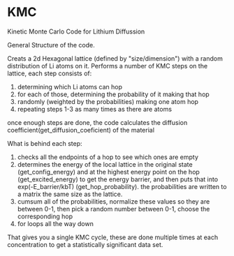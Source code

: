 # KMC
Kinetic Monte Carlo Code for Lithium Diffussion

General Structure of the code.

Creats a 2d Hexagonal lattice (defined by "size/dimension") with a random distribution of Li atoms on it.
Performs a number of KMC steps on the lattice, each step consists of:
1. determining which Li atoms can hop
2. for each of those, determining the probability of it making that hop
3. randomly (weighted by the probabilities) making one atom hop
4. repeating steps 1-3 as many times as there are atoms

once enough steps are done, the code calculates the diffusion coefficient(get_diffusion_coeficient) of the material

What is behind each step:
1. checks all the endpoints of a hop to see which ones are empty
2. determines the energy of the local lattice in the original state (get_config_energy) and at the highest energy point on the hop (get_excited_energy) to get the energy barrier, and then puts that into  exp(-E_barrier/kbT) (get_hop_probability).  the probabilities are written to a matrix the same size as the lattice.
3. cumsum all of the probabilities, normalize these values so they are between 0-1, then pick a random number between 0-1, choose the corresponding hop
4. for loops all the way down

That gives you a single KMC cycle, these are done multiple times at each concentration to get a statistically significant data set.  
